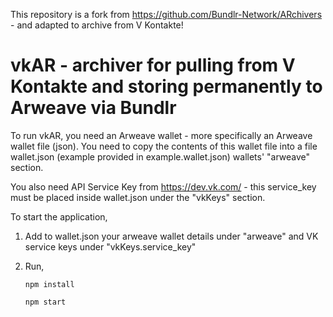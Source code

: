 This repository is a fork from https://github.com/Bundlr-Network/ARchivers - and adapted to archive from V Kontakte!

# vkAR - archiver for pulling from V Kontakte and storing permanently to Arweave via Bundlr

To run vkAR, you need an Arweave wallet - more specifically an Arweave wallet file (json).
You need to copy the contents of this wallet file into a file wallet.json (example provided in example.wallet.json) wallets' "arweave" section.

You also need API Service Key from https://dev.vk.com/ - this service_key must be placed inside wallet.json under the "vkKeys" section.

To start the application,

1. Add to wallet.json your arweave wallet details under "arweave" and VK service keys under "vkKeys.service_key"

2. Run,

    ```
    npm install

    npm start
    ```
